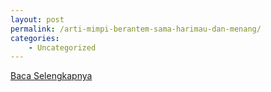 ```yaml
---
layout: post
permalink: /arti-mimpi-berantem-sama-harimau-dan-menang/
categories:
    - Uncategorized
---
```


[Baca Selengkapnya](/05)
